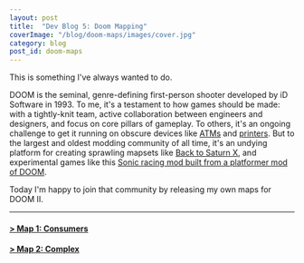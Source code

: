 ```yaml
---
layout: post
title:  "Dev Blog 5: Doom Mapping"
coverImage: "/blog/doom-maps/images/cover.jpg"
category: blog
post_id: doom-maps
---
```


This is something I've always wanted to do. 

DOOM is the seminal, genre-defining first-person shooter developed by iD Software in 1993. To me, it's a testament to how games should be made: with a tightly-knit team, active collaboration between engineers and designers, and focus on core pillars of gameplay. To others, it's an ongoing challenge to get it running on obscure devices like [ATMs](https://www.youtube.com/watch?v=PW5ELKTivbE) and [printers](https://www.youtube.com/watch?v=XLHx3vO7KJM). But to the largest and oldest modding community of all time, it's an undying platform for creating sprawling mapsets like [Back to Saturn X](https://www.moddb.com/mods/back-to-saturn-x), and experimental games like this [Sonic racing mod built from a platformer mod of DOOM](https://www.youtube.com/watch?v=0_QMNNKe75Q).

Today I'm happy to join that community by releasing my own maps for DOOM II.

-----

#### [> Map 1: Consumers](/blog/doom-maps/map-1)
#### [> Map 2: Complex](/blog/doom-maps/map-2)